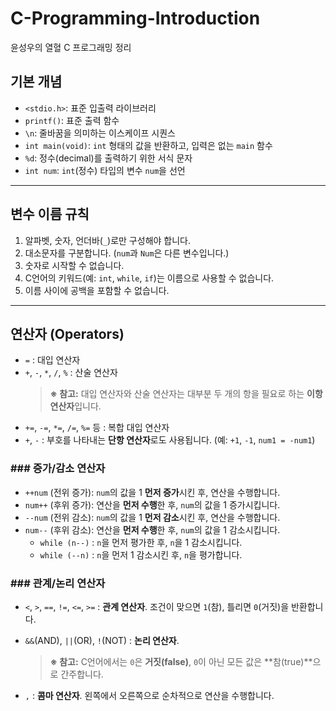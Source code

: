 # C-Programming-Introduction

윤성우의 열혈 C 프로그래밍 정리

## 기본 개념

-   `<stdio.h>`: 표준 입출력 라이브러리
-   `printf()`: 표준 출력 함수
-   `\n`: 줄바꿈을 의미하는 이스케이프 시퀀스
-   `int main(void)`: `int` 형태의 값을 반환하고, 입력은 없는 `main` 함수
-   `%d`: 정수(decimal)를 출력하기 위한 서식 문자
-   `int num`: `int`(정수) 타입의 변수 `num`을 선언

---

## 변수 이름 규칙

1.  알파벳, 숫자, 언더바(`_`)로만 구성해야 합니다.
2.  대소문자를 구분합니다. (`num`과 `Num`은 다른 변수입니다.)
3.  숫자로 시작할 수 없습니다.
4.  C언어의 키워드(예: `int`, `while`, `if`)는 이름으로 사용할 수 없습니다.
5.  이름 사이에 공백을 포함할 수 없습니다.

---

## 연산자 (Operators)

-   `=` : 대입 연산자
-   `+`, `-`, `*`, `/`, `%` : 산술 연산자
    > **※ 참고:** 대입 연산자와 산술 연산자는 대부분 두 개의 항을 필요로 하는 **이항 연산자**입니다.
-   `+=`, `-=`, `*=`, `/=`, `%=` 등 : 복합 대입 연산자
-   `+`, `-` : 부호를 나타내는 **단항 연산자**로도 사용됩니다. (예: `+1`, `-1`, `num1 = -num1`)

### ### 증가/감소 연산자

-   `++num` (전위 증가): `num`의 값을 1 **먼저 증가**시킨 후, 연산을 수행합니다.
-   `num++` (후위 증가): 연산을 **먼저 수행**한 후, `num`의 값을 1 증가시킵니다.
-   `--num` (전위 감소): `num`의 값을 1 **먼저 감소**시킨 후, 연산을 수행합니다.
-   `num--` (후위 감소): 연산을 **먼저 수행**한 후, `num`의 값을 1 감소시킵니다.
    -   `while (n--)` : `n`을 먼저 평가한 후, `n`을 1 감소시킵니다.
    -   `while (--n)` : `n`을 먼저 1 감소시킨 후, `n`을 평가합니다.

### ### 관계/논리 연산자

-   `<`, `>`, `==`, `!=`, `<=`, `>=` : **관계 연산자**. 조건이 맞으면 `1`(참), 틀리면 `0`(거짓)을 반환합니다.
-   `&&`(AND), `||`(OR), `!`(NOT) : **논리 연산자**.
    > **※ 참고:** C언어에서는 `0`은 **거짓(false)**, `0`이 아닌 모든 값은 **참(true)**으로 간주합니다.

-   `,` : **콤마 연산자**. 왼쪽에서 오른쪽으로 순차적으로 연산을 수행합니다.
